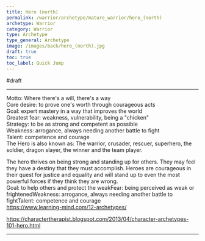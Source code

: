 ```yaml
---
title: Hero (north)
permalink: /warrior/archetype/mature_warrior/hero_(north)
archetype: Warrior
category: Warrior
type: Archetype
type_general: Archetype
image: /images/back/hero_(north).jpg
draft: true
toc: true
toc_label: Quick Jump
---
```

#draft   
  
---  
  
Motto: Where there's a will, there's a way  
Core desire: to prove one's worth through courageous acts  
Goal: expert mastery in a way that improves the world  
Greatest fear: weakness, vulnerability, being a "chicken"  
Strategy: to be as strong and competent as possible  
Weakness: arrogance, always needing another battle to fight  
Talent: competence and courage  
The Hero is also known as: The warrior, crusader, rescuer, superhero, the soldier, dragon slayer, the winner and the team player.  
  
  
The hero thrives on being strong and standing up for others. They may feel they have a destiny that they must accomplish. Heroes are courageous in their quest for justice and equality and will stand up to even the most powerful forces if they think they are wrong.  
Goal: to help others and protect the weakFear: being perceived as weak or frightenedWeakness: arrogance, always needing another battle to fightTalent: competence and courage  
https://www.learning-mind.com/12-archetypes/  
  
https://charactertherapist.blogspot.com/2013/04/character-archetypes-101-hero.html  

---
